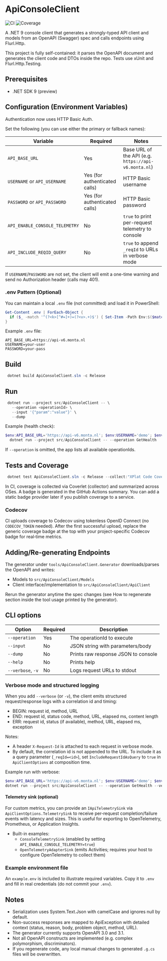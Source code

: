 # ApiConsoleClient

![CI](https://github.com/xancenl/ApiConsoleClient/actions/workflows/dotnet-desktop.yml/badge.svg)
![Coverage](https://img.shields.io/badge/coverage-codecov-blue?logo=codecov)

A .NET 9 console client that generates a strongly-typed API client and models from an OpenAPI (Swagger) spec and calls endpoints using Flurl.Http.

This project is fully self-contained: it parses the OpenAPI document and generates the client code and DTOs inside the repo. Tests use xUnit and Flurl.Http.Testing.

## Prerequisites

- .NET SDK 9 (preview)

## Configuration (Environment Variables)

Authentication now uses HTTP Basic Auth.

Set the following (you can use either the primary or fallback names):

| Variable | Required | Notes |
| -------- | -------- | ----- |
| `API_BASE_URL` | Yes | Base URL of the API (e.g. `https://api-v6.monta.nl`) |
| `USERNAME` or `API_USERNAME` | Yes (for authenticated calls) | HTTP Basic username |
| `PASSWORD` or `API_PASSWORD` | Yes (for authenticated calls) | HTTP Basic password |
| `API_ENABLE_CONSOLE_TELEMETRY` | No | `true` to print per-request telemetry to console |
| `API_INCLUDE_REQID_QUERY` | No | `true` to append `_reqId` to URLs in verbose mode |

If `USERNAME`/`PASSWORD` are not set, the client will emit a one-time warning and send no Authorization header (calls may 401).

### .env Pattern (Optional)

You can maintain a local `.env` file (not committed) and load it in PowerShell:

```powershell
Get-Content .env | ForEach-Object {
  if ($_ -match '^(?<k>[^#=]+)=(?<v>.+)$') { Set-Item -Path Env:$($matches.k.Trim()) -Value ($matches.v.Trim()) }
}
```

Example `.env` file:

```dotenv
API_BASE_URL=https://api-v6.monta.nl
USERNAME=your-user
PASSWORD=your-pass
```

## Build

```powershell
 dotnet build ApiConsoleClient.sln -c Release
```

## Run

```powershell
 dotnet run --project src/ApiConsoleClient -- \
   --operation <operationId> \
   --input '{"param":"value"}' \
   --dump
```

Example (health check):

```powershell
$env:API_BASE_URL='https://api-v6.monta.nl'; $env:USERNAME='demo'; $env:PASSWORD='secret'; \
  dotnet run --project src/ApiConsoleClient -- --operation GetHealth
```

If `--operation` is omitted, the app lists all available operationIds.

## Tests and Coverage

```powershell
 dotnet test ApiConsoleClient.sln -c Release --collect:"XPlat Code Coverage" --settings ApiConsoleClient.runsettings
```

In CI, coverage is collected via Coverlet (collector) and summarized across OSes. A badge is generated in the GitHub Actions summary. You can add a static badge provider later if you publish coverage to a service.

### Codecov

CI uploads coverage to Codecov using tokenless OpenID Connect (no `CODECOV_TOKEN` needed). After the first successful upload, replace the generic coverage badge at the top with your project-specific Codecov badge for real‑time metrics.

## Adding/Re-generating Endpoints

The generator under `tools/ApiConsoleClient.Generator` downloads/parses the OpenAPI and writes:

- Models to `src/ApiConsoleClient/Models`
- Client interface/implementation to `src/ApiConsoleClient/ApiClient`

Rerun the generator anytime the spec changes (see How to regenerate section inside the tool usage printed by the generator).

## CLI options

| Option | Required | Description |
|---|---|---|
| `--operation` | Yes | The operationId to execute |
| `--input` | No | JSON string with parameters/body |
| `--dump` | No | Prints raw response JSON to console |
| `--help` | No | Prints help |
| `--verbose`, `-v` | No | Logs request URLs to stdout |

### Verbose mode and structured logging

When you add `--verbose` (or `-v`), the client emits structured request/response logs with a correlation id and timing:

- BEGIN: request id, method, URL
- END: request id, status code, method, URL, elapsed ms, content length
- ERR: request id, status (if available), method, URL, elapsed ms, exception

Notes:

- A header `X-Request-Id` is attached to each request in verbose mode.
- By default, the correlation id is not appended to the URL. To include it as a query parameter (`_reqId=<id>`), set `IncludeRequestIdAsQuery` to `true` in `ApiClientOptions` at composition time.

Example run with verbose:

```powershell
$env:API_BASE_URL='https://api-v6.monta.nl'; $env:USERNAME='demo'; $env:PASSWORD='secret'
dotnet run --project src/ApiConsoleClient -- --operation GetHealth --verbose
```

#### Telemetry sink (optional)

For custom metrics, you can provide an `IApiTelemetrySink` via `ApiClientOptions.TelemetrySink` to receive per-request completion/failure events with latency and sizes. This is useful for exporting to OpenTelemetry, Prometheus, or Application Insights.

- Built-in examples:
  - `ConsoleTelemetrySink` (enabled by setting `API_ENABLE_CONSOLE_TELEMETRY=true`)
  - `OpenTelemetryAdapterSink` (emits Activities; requires your host to configure OpenTelemetry to collect them)

### Example environment file

An `example.env` is included to illustrate required variables. Copy it to `.env` and fill in real credentials (do not commit your `.env`).

## Notes

- Serialization uses System.Text.Json with camelCase and ignores null by default.
- Non-success responses are mapped to ApiException with detailed context (status, reason, body, problem object, method, URL).
- The generator currently supports OpenAPI 3.0 and 3.1.
- Not all OpenAPI constructs are implemented (e.g. complex polymorphism, discriminators).
- If you regenerate code, any local manual changes to generated `.g.cs` files will be overwritten.

